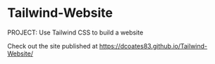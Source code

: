 # Tailwind-Website
PROJECT: Use Tailwind CSS to build a website

Check out the site published at https://dcoates83.github.io/Tailwind-Website/

